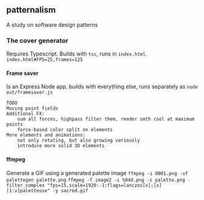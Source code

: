 ## patternalism
A study on software design patterns

### The cover generator
Requires Typescript. Builds with `tsc`, runs in `index.html`.
`index.html#FPS=25,frames=125`

#### Frame saver
Is an Express Node app, builds with everything else, runs separately as `node out/framesaver.js`

```
TODO
Moving point fields
Additional FX:
	sum all forces, highpass filter them, render smth cool at maximum points
	force-based color split on elements
More elements and animations:
	not only rotating, but also growing variously
	introduce more solid 3D elements
```

#### ffmpeg
Generate a GIF using a generated palette image
`ffmpeg -i 0001.png -vf palettegen palette.png`
`ffmpeg -f image2 -i %04d.png -i palette.png -filter_complex "fps=15,scale=1920:-1:flags=lanczos[x];[x][1:v]paletteuse" -y sacred.gif`
